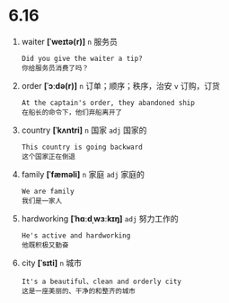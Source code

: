 # 6.16


1. waiter **[ˈweɪtə(r)]** `n` 服务员
    ```
    Did you give the waiter a tip?
    你给服务员消费了吗？
    ```

2. order **[ˈɔːdə(r)]** `n` 订单；顺序；秩序，治安 `v` 订购，订货
    ```
    At the captain's order, they abandoned ship
    在船长的命令下，他们弃船离开了
    ```

3. country **[ˈkʌntri]** `n` 国家 `adj` 国家的
    ```
    This country is going backward
    这个国家正在倒退
    ```

4. family **[ˈfæməli]** `n` 家庭 `adj` 家庭的
    ```
    We are family
    我们是一家人
    ```

5. hardworking **[ˈhɑːdˌwɜːkɪŋ]** `adj` 努力工作的
    ```
    He's active and hardworking
    他既积极又勤奋
    ```

6. city **[ˈsɪti]** `n` 城市
    ```
    It's a beautiful、clean and orderly city
    这是一座美丽的、干净的和整齐的城市
    ```
